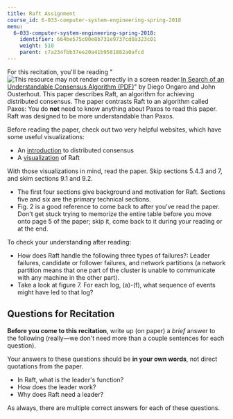 ```yaml
---
title: Raft Assignment
course_id: 6-033-computer-system-engineering-spring-2018
menu:
  6-033-computer-system-engineering-spring-2018:
    identifier: 664be575c00e8b731e9737cd0a323c01
    weight: 510
    parent: c7a234fbb37ee20a41b9581882a0afcd
---
```

For this recitation, you'll be reading "![This resource may not render correctly in a screen reader.](/images/inacessible.gif)[In Search of an Understandable Consensus Algorithm (PDF)](https://raft.github.io/raft.pdf)" by Diego Ongaro and John Ousterhout. This paper describes Raft, an algorithm for achieving distributed consensus. The paper contrasts Raft to an algorithm called Paxos: You do **not** need to know anything about Paxos to read this paper. Raft was designed to be more understandable than Paxos.

Before reading the paper, check out two very helpful websites, which have some useful visualizations:

*   An [introduction](http://thesecretlivesofdata.com/raft/) to distributed consensus
*   A [visualization](https://raft.github.io/) of Raft

With those visualizations in mind, read the paper. Skip sections 5.4.3 and 7, and skim sections 9.1 and 9.2.

*   The first four sections give background and motivation for Raft. Sections five and six are the primary technical sections.
*   Fig. 2 is a good reference to come back to after you've read the paper. Don't get stuck trying to memorize the entire table before you move onto page 5 of the paper; skip it, come back to it during your reading or at the end.

To check your understanding after reading:

*   How does Raft handle the following three types of failures?: Leader failures, candidate or follower failures, and network partitions (a network partition means that one part of the cluster is unable to communicate with any machine in the other part).
*   Take a look at figure 7. For each log, (a)-(f), what sequence of events might have led to that log?

Questions for Recitation
------------------------

**Before you come to this recitation**, write up (on paper) a _brief_ answer to the following (really—we don't need more than a couple sentences for each question). 

Your answers to these questions should be **in your own words**, not direct quotations from the paper.

*   In Raft, what is the leader's function?
*   How does the leader work?
*   Why does Raft need a leader?

As always, there are multiple correct answers for each of these questions.